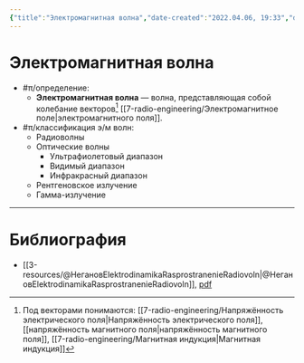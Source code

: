 ```yaml
---
{"title":"Электромагнитная волна","date-created":"2022.04.06, 19:33","date-modified":"2022.11.08, 23:09","aliases":[],"tags":["электродинамика"],"dg-publish":true,"permalink":"/7-radio-engineering/elektromagnitnaya-volna/","dgPassFrontmatter":true}
---
```



# Электромагнитная волна

- #π/определение:
	- **Электромагнитная волна** — волна, представляющая собой колебание векторов[^1] [[7-radio-engineering/Электромагнитное поле\|электромагнитного поля]].
- #π/классификация э/м волн:
	- Радиоволны
	- Оптические волны
	    - Ультрафиолетовый диапазон
	    - Видимый диапазон
	    - Инфракрасный диапазон
	- Рентгеновское излучение
	- Гамма-излучение

---

# Библиография

- [[3-resources/@НегановElektrodinamikaRasprostranenieRadiovoln\|@НегановElektrodinamikaRasprostranenieRadiovoln]], [pdf](zotero://open-pdf/library/items/XN5K97GI?page=11&annotation=39PSWGRD)

[^1]: Под векторами понимаются: [[7-radio-engineering/Напряжённость электрического поля\|Напряжённость электрического поля]], [[напряжённость магнитного поля\|напряжённость магнитного поля]], [[7-radio-engineering/Магнитная индукция\|Магнитная индукция]]
